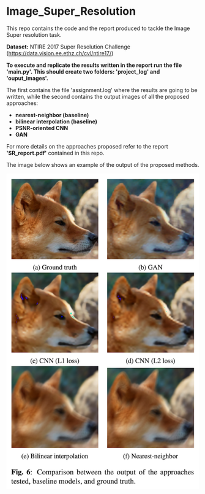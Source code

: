 # Image_Super_Resolution

This repo contains the code and the report produced to tackle the Image Super resolution task.

**Dataset:** NTIRE 2017 Super Resolution Challenge (https://data.vision.ee.ethz.ch/cvl/ntire17/)


**To execute and replicate the results written in the report run the file 'main.py'. This should create two folders: 'project_log' and 'ouput_images'.**

The first contains the file 'assignment.log' where the results are going to be written, while the second contains the output images of all the proposed approaches:

- **nearest-neighbor (baseline)**
- **bilinear interpolation (baseline)**
- **PSNR-oriented CNN**
- **GAN**

For more details on the approaches proposed refer to the report **'SR_report.pdf'** contained in this repo.

The image below shows an example of the output of the proposed methods.

![My Image](comparison_gt.jpg)
